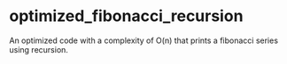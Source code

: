# optimized_fibonacci_recursion
An optimized code with a complexity of O(n) that prints a fibonacci series using recursion.

